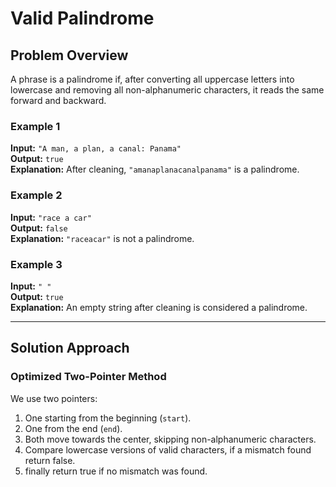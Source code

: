 # Valid Palindrome

## Problem Overview
A phrase is a palindrome if, after converting all uppercase letters into lowercase and removing all non-alphanumeric characters, it reads the same forward and backward.

### **Example 1**
**Input:** `"A man, a plan, a canal: Panama"`  
**Output:** `true`  
**Explanation:** After cleaning, `"amanaplanacanalpanama"` is a palindrome.

### **Example 2**
**Input:** `"race a car"`  
**Output:** `false`  
**Explanation:** `"raceacar"` is not a palindrome.

### **Example 3**
**Input:** `" "`  
**Output:** `true`  
**Explanation:** An empty string after cleaning is considered a palindrome.

---

## Solution Approach
### **Optimized Two-Pointer Method**
We use two pointers:
1. One starting from the beginning (`start`).
2. One from the end (`end`).
3. Both move towards the center, skipping non-alphanumeric characters.
4. Compare lowercase versions of valid characters, if a mismatch found return false.
5. finally return true if no mismatch was found.